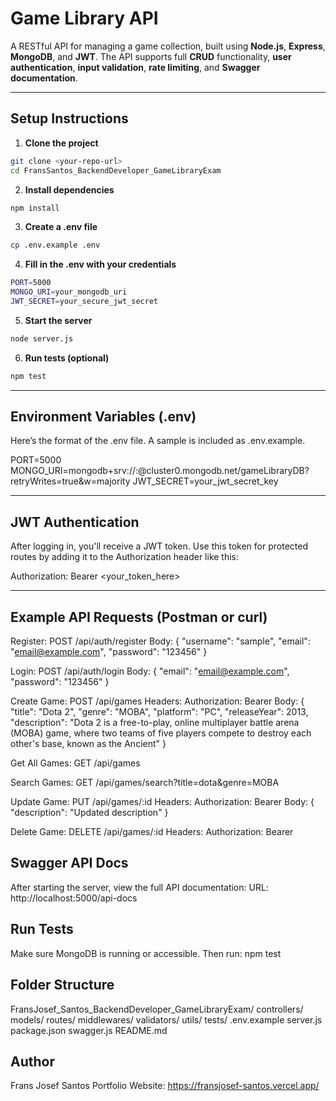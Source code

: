 # Game Library API

A RESTful API for managing a game collection, built using **Node.js**, **Express**, **MongoDB**, and **JWT**. The API supports full **CRUD** functionality, **user authentication**, **input validation**, **rate limiting**, and **Swagger documentation**.

---

## Setup Instructions

1. **Clone the project**
```bash
git clone <your-repo-url>
cd FransSantos_BackendDeveloper_GameLibraryExam
```

2. **Install dependencies**
```bash
npm install
```
3. **Create a .env file**
```bash
cp .env.example .env
```

4. **Fill in the .env with your credentials**
```bash
PORT=5000
MONGO_URI=your_mongodb_uri
JWT_SECRET=your_secure_jwt_secret
```

5. **Start the server**
```bash
node server.js
```

6. **Run tests (optional)**
```bash
npm test
```

---

## Environment Variables (.env)

Here’s the format of the .env file. A sample is included as .env.example.

PORT=5000
MONGO_URI=mongodb+srv://<username>:<password>@cluster0.mongodb.net/gameLibraryDB?retryWrites=true&w=majority
JWT_SECRET=your_jwt_secret_key

---

## JWT Authentication

After logging in, you'll receive a JWT token. Use this token for protected routes by adding it to the Authorization header like this:

Authorization: Bearer <your_token_here>

---

## Example API Requests (Postman or curl)
Register: 
POST /api/auth/register
Body:
{
  "username": "sample",
  "email": "email@example.com",
  "password": "123456"
}

Login: 
POST /api/auth/login
Body:
{
  "email": "email@example.com",
  "password": "123456"
}

Create Game: 
POST /api/games
Headers: Authorization: Bearer <token>
Body:
{
  "title": "Dota 2",
  "genre": "MOBA",
  "platform": "PC",
  "releaseYear": 2013,
  "description": "Dota 2 is a free-to-play, online multiplayer battle arena (MOBA) game, where two teams of five players compete to destroy each other's base, known as the Ancient"
}

Get All Games: 
GET /api/games

Search Games: 
GET /api/games/search?title=dota&genre=MOBA

Update Game: 
PUT /api/games/:id
Headers: Authorization: Bearer <token>
Body:
{
  "description": "Updated description"
}


Delete Game: 
DELETE /api/games/:id
Headers: Authorization: Bearer <token>

## Swagger API Docs
After starting the server, view the full API documentation:
URL: http://localhost:5000/api-docs

## Run Tests
Make sure MongoDB is running or accessible. Then run:
npm test


## Folder Structure
FransJosef_Santos_BackendDeveloper_GameLibraryExam/
 controllers/
 models/
 routes/
 middlewares/
 validators/
 utils/
 tests/
 .env.example
 server.js
 package.json
 swagger.js
 README.md

## Author
Frans Josef Santos
Portfolio Website: https://fransjosef-santos.vercel.app/